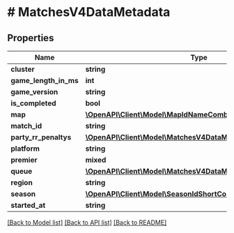 # # MatchesV4DataMetadata

## Properties

Name | Type | Description | Notes
------------ | ------------- | ------------- | -------------
**cluster** | **string** |  | [optional]
**game_length_in_ms** | **int** |  |
**game_version** | **string** |  |
**is_completed** | **bool** |  |
**map** | [**\OpenAPI\Client\Model\MapIdNameCombo**](MapIdNameCombo.md) |  |
**match_id** | **string** |  |
**party_rr_penaltys** | [**\OpenAPI\Client\Model\MatchesV4DataMetadataPartyRRPenalty[]**](MatchesV4DataMetadataPartyRRPenalty.md) |  |
**platform** | **string** |  |
**premier** | **mixed** |  | [optional]
**queue** | [**\OpenAPI\Client\Model\MatchesV4DataMetadataQueue**](MatchesV4DataMetadataQueue.md) |  |
**region** | **string** |  | [optional]
**season** | [**\OpenAPI\Client\Model\SeasonIdShortCombo**](SeasonIdShortCombo.md) |  |
**started_at** | **string** |  |

[[Back to Model list]](../../README.md#models) [[Back to API list]](../../README.md#endpoints) [[Back to README]](../../README.md)
